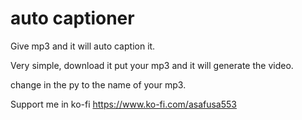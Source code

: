 # auto captioner
Give mp3 and it will auto caption it.

Very simple, download it put your mp3 and it will generate the video.

change in the py to the name of your mp3.


Support me in ko-fi https://www.ko-fi.com/asafusa553

